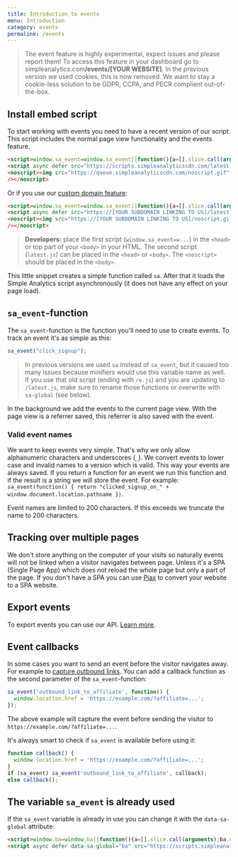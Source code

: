 ```yaml
---
title: Introduction to events
menu: Introduction
category: events
permalink: /events
---
```


<blockquote class="red">
  <p>The event feature is highly experimental, expect issues and please report them! To access this feature in your dashboard go to simpleanalytics.com<b>/events/[YOUR WEBSITE]</b>. In the previous version we used cookies, this is now removed. We want to stay a cookie-less solution to be GDPR, CCPA, and PECR complient out-of-the-box.</p>
</blockquote>

## Install embed script

To start working with events you need to have a recent version of our script. This script includes the normal page view functionality and the events feature.

<!-- prettier-ignore -->
```html
<script>window.sa_event=window.sa_event||function(){a=[].slice.call(arguments);sa_event.q?sa_event.q.push(a):sa_event.q=[a]};</script>
<script async defer src="https://scripts.simpleanalyticscdn.com/latest.js"></script>
<noscript><img src="https://queue.simpleanalyticscdn.com/noscript.gif" alt=""
/></noscript>
```

Or if you use our [custom domain feature](/bypass-ad-blockers):

<!-- prettier-ignore -->
```html
<script>window.sa_event=window.sa_event||function(){a=[].slice.call(arguments);sa_event.q?sa_event.q.push(a):sa_event.q=[a]};</script>
<script async defer src="https://[YOUR SUBDOMAIN LINKING TO US]/latest.js"></script>
<noscript><img src="https://[YOUR SUBDOMAIN LINKING TO US]/noscript.gif" alt=""
/></noscript>
```

> **Developers:** place the first script (`window.sa_event=w...`) in the `<head>` or top part of your `<body>` in your HTML. The second script (`latest.js`) can be placed in the  `<head>` or `<body>`. The `<noscript>` should be placed in the `<body>`.

This little snippet creates a simple function called `sa`. After that it loads the Simple Analytics script asynchronously (it does not have any effect on your page load).

## `sa_event`-function

The `sa_event`-function is the function you'll need to use to create events. To track an event it's as simple as this:

```js
sa_event("click_signup");
```

> In previous versions we used `sa` instead of `sa_event`, but it caused too many issues because minifiers would use this variable name as well.
> If you use that old script (ending with `/e.js`) and you are updating to `/latest.js`, make sure to rename those functions or overwrite with `sa-global` (see below).

In the background we add the events to the current page view. With the page view is a referrer saved, this referrer is also saved with the event.

### Valid event names

We want to keep events very simple. That's why we only allow alphanumeric characters and underscores (`_`). We convert events to lower case and invalid names to a version which is valid. This way your events are always saved. If you return a function for an event we run this function and if the result is a string we will store the event. For example: `sa_event(function() { return "clicked_signup_on_" + window.document.location.pathname })`.

Event names are limited to 200 characters. If this exceeds we truncate the name to 200 characters.

## Tracking over multiple pages

We don't store anything on the computer of your visits so naturally events will not be linked when a visitor navigates between page. Unless it's a SPA (Single Page App) which does not reload the whole page but only a part of the page. If you don't have a SPA you can use [Pjax](https://github.com/MoOx/pjax/) to convert your website to a SPA website.

## Export events

To export events you can use our API. [Learn more](/api/csv-export-events).

## Event callbacks

In some cases you want to send an event before the visitor navigates away. For example to [capture outbound links](/capture-outbound-links). You can add a callback function as the second parameter of the `sa_event`-function:

```js
sa_event('outbound_link_to_affiliate', function() {
  window.location.href = 'https://example.com/?affiliate=...';
});
```

The above example will capture the event before sending the visitor to `https://example.com/?affiliate=...`.

It's always smart to check if `sa_event` is available before using it:

```js
function callback() {
  window.location.href = 'https://example.com/?affiliate=...';
}
if (sa_event) sa_event('outbound_link_to_affiliate', callback);
else callback();
```

## The variable `sa_event` is already used

If the `sa_event` variable is already in use you can change it with the `data-sa-global` attribute:

<!-- prettier-ignore -->
```html
<script>window.ba=window.ba||function(){a=[].slice.call(arguments);ba.q?ba.q.push(a):ba.q=[a]};</script>
<script async defer data-sa-global="ba" src="https://scripts.simpleanalyticscdn.com/latest.js"></script>
```
